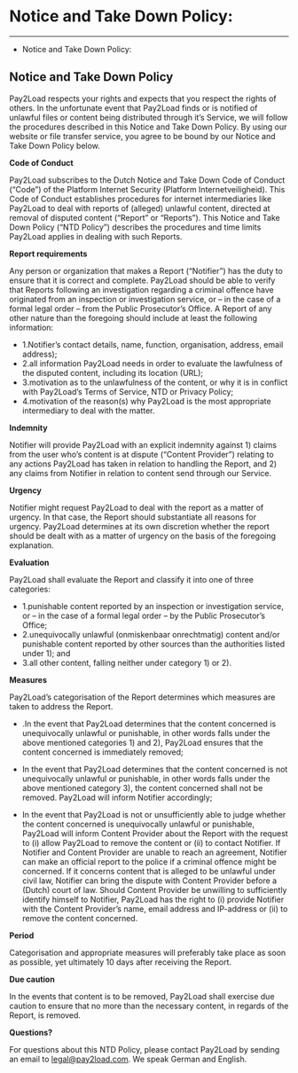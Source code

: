 # Notice and Take Down Policy:                        

---

- Notice and Take Down Policy:                        

## Notice and Take Down Policy

Pay2Load respects your rights and expects that you respect the rights of others. In the unfortunate event that Pay2Load finds or is notified of unlawful files or content being distributed through it’s Service, we will follow the procedures described in this Notice and Take Down Policy. By using our website or file transfer service, you agree to be bound by our Notice and Take Down Policy below.

**Code of Conduct**

Pay2Load subscribes to the Dutch Notice and Take Down Code of Conduct (“Code”) of the Platform Internet Security (Platform Internetveiligheid). This Code of Conduct establishes procedures for internet intermediaries like Pay2Load to deal with reports of (alleged) unlawful content, directed at removal of disputed content (“Report” or “Reports”). This Notice and Take Down Policy (“NTD Policy”) describes the procedures and time limits Pay2Load applies in dealing with such Reports.


**Report requirements**

Any person or organization that makes a Report (“Notifier”) has the duty to ensure that it is correct and complete. Pay2Load should be able to verify that Reports following an investigation regarding a criminal offence have originated from an inspection or investigation service, or – in the case of a formal legal order – from the Public Prosecutor’s Office. A Report of any other nature than the foregoing should include at least the following information:


- 1.Notifier’s contact details, name, function, organisation, address, email address);
- 2.all information Pay2Load needs in order to evaluate the lawfulness of the disputed content, including its location (URL);
- 3.motivation as to the unlawfulness of the content, or why it is in conflict with Pay2Load’s Terms of Service, NTD or Privacy Policy;
- 4.motivation of the reason(s) why Pay2Load is the most appropriate intermediary to deal with the matter.

**Indemnity**

Notifier will provide Pay2Load with an explicit indemnity against 1) claims from the user who’s content is at dispute (“Content Provider”) relating to any actions Pay2Load has taken in relation to handling the Report, and 2) any claims from Notifier in relation to content send through our Service.

**Urgency**

Notifier might request Pay2Load to deal with the report as a matter of urgency. In that case, the Report should substantiate all reasons for urgency. Pay2Load determines at its own discretion whether the report should be dealt with as a matter of urgency on the basis of the foregoing explanation.

**Evaluation**

Pay2Load shall evaluate the Report and classify it into one of three categories:

- 1.punishable content reported by an inspection or investigation service, or – in the case of a formal legal order – by the Public Prosecutor’s Office;
- 2.unequivocally unlawful (onmiskenbaar onrechtmatig) content and/or punishable content reported by other sources than the authorities listed under 1); and
- 3.all other content, falling neither under category 1) or 2).

**Measures**

Pay2Load’s categorisation of the Report determines which measures are taken to address the Report.

- .In the event that Pay2Load determines that the content concerned is unequivocally unlawful or punishable, in other words falls under the above mentioned categories 1) and 2), Pay2Load ensures that the content concerned is immediately removed;

- In the event that Pay2Load determines that the content concerned is not unequivocally unlawful or punishable, in other words falls under the above mentioned category 3), the content concerned shall not be removed. Pay2Load will inform Notifier accordingly;

- In the event that Pay2Load is not or unsufficiently able to judge whether the content concerned is unequivocally unlawful or punishable, Pay2Load will inform Content Provider about the Report with the request to (i) allow Pay2Load to remove the content or (ii) to contact Notifier. If Notifier and Content Provider are unable to reach an agreement, Notifier can make an official report to the police if a criminal offence might be concerned. If it concerns content that is alleged to be unlawful under civil law, Notifier can bring the dispute with Content Provider before a (Dutch) court of law. Should Content Provider be unwilling to sufficiently identify himself to Notifier, Pay2Load has the right to (i) provide Notifier with the Content Provider’s name, email address and IP-address or (ii) to remove the content concerned.

**Period**

Categorisation and appropriate measures will preferably take place as soon as possible, yet ultimately 10 days after receiving the Report.

**Due caution**  

In the events that content is to be removed, Pay2Load shall exercise due caution to ensure that no more than the necessary content, in regards of the Report, is removed.

**Questions?**

For questions about this NTD Policy, please contact Pay2Load by sending an email to legal@pay2load.com. We speak German and English.
